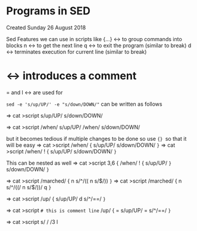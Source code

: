 # Programs in SED
Created Sunday 26 August 2018

Sed Features we can use in scripts like
{...} 	↔ 	to group commands into blocks
n 		↔  	to get the next line 
q 		↔  	to exit the program (similar to break)
d 		↔  	terminates execution for current line (similar to break)
# 		↔ 	introduces a comment
= and l 	↔ 	are used for 

``sed -e 's/up/UP/' -e "s/down/DOWN/"`` can be written as follows

⇒ cat >script
	s/up/UP/
	s/down/DOWN/

⇒ cat >script
	/when/ s/up/UP/
	/when/ s/down/DOWN/

but it becomes tedious if multiple changes to be done so use ``{} ``so that it will be easy
⇒ cat >script
	/when/ {
	s/up/UP/
	s/down/DOWN/
``}``
⇒ cat >script
	/when/ ! {
	s/up/UP/
	s/down/DOWN/
``}``

This can be nested as well
⇒ cat >script
	3,6  {
	/when/ ! {
	s/up/UP/
``}``
	s/down/DOWN/
``}``

⇒ cat >script
	/marched/  {
	n
	s/^/((
	n
	s/$/))
``}``
⇒ cat >script
	/marched/  {
	n
	s/^/((/
	n
	s/$/))/
	q
``}``

⇒ cat >script
	/up/  {
	s/up/UP/
	d
	s/^/==/
``}``

⇒ cat >script
``# this is comment line``
	/up/  {
	=
	s/up/UP/
	=
	s/^/==/
``}``

⇒ cat >script
	s/ /	/3
	l

